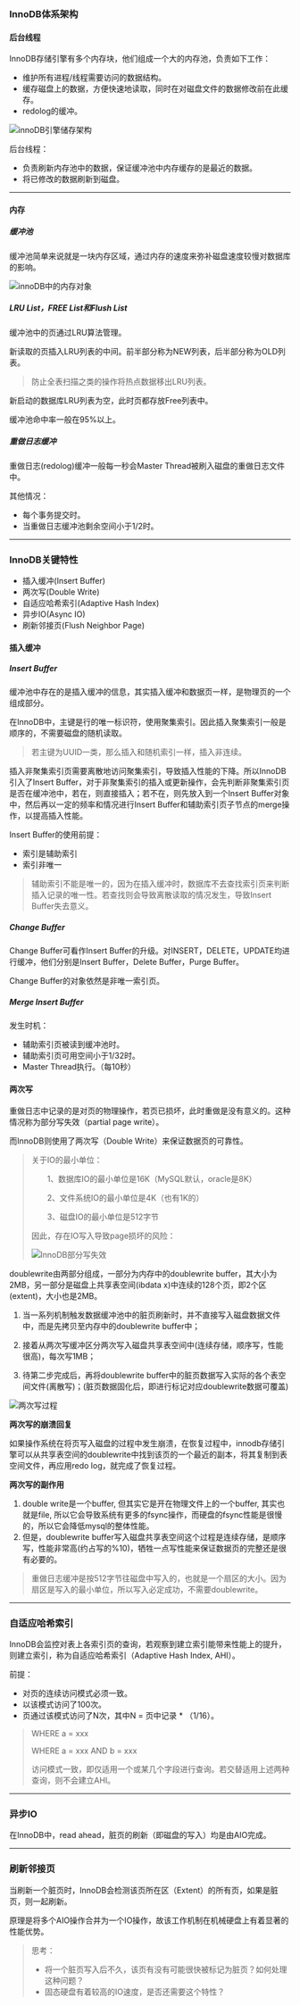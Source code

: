 ### InnoDB体系架构

#### 后台线程

InnoDB存储引擎有多个内存块，他们组成一个大的内存池，负责如下工作：

+ 维护所有进程/线程需要访问的数据结构。
+ 缓存磁盘上的数据，方便快速地读取，同时在对磁盘文件的数据修改前在此缓存。
+ redolog的缓冲。

![innoDB引擎储存架构](https://github.com/codzeroNov/MyNotes/blob/master/MySQL/PICS/innoDB%E5%BC%95%E6%93%8E%E5%82%A8%E5%AD%98%E6%9E%B6%E6%9E%84.png)

后台线程：

+ 负责刷新内存池中的数据，保证缓冲池中内存缓存的是最近的数据。
+ 将已修改的数据刷新到磁盘。

---

#### 内存

##### 缓冲池

缓冲池简单来说就是一块内存区域，通过内存的速度来弥补磁盘速度较慢对数据库的影响。

![innoDB中的内存对象](https://github.com/codzeroNov/MyNotes/blob/master/MySQL/PICS/innoDB%E4%B8%AD%E7%9A%84%E5%86%85%E5%AD%98%E5%AF%B9%E8%B1%A1.png)

##### LRU List，FREE List和Flush List

缓冲池中的页通过LRU算法管理。

新读取的页插入LRU列表的中间。前半部分称为NEW列表，后半部分称为OLD列表。

> 防止全表扫描之类的操作将热点数据移出LRU列表。

新启动的数据库LRU列表为空，此时页都存放Free列表中。

缓冲池命中率一般在95%以上。

##### 重做日志缓冲

重做日志(redolog)缓冲一般每一秒会Master Thread被刷入磁盘的重做日志文件中。

其他情况：

+ 每个事务提交时。
+ 当重做日志缓冲池剩余空间小于1/2时。

---

### InnoDB关键特性

+ 插入缓冲(Insert Buffer)
+ 两次写(Double Write)
+ 自适应哈希索引(Adaptive Hash Index)
+ 异步IO(Async IO)
+ 刷新邻接页(Flush Neighbor Page)

#### 插入缓冲

##### Insert Buffer

缓冲池中存在的是插入缓冲的信息，其实插入缓冲和数据页一样，是物理页的一个组成部分。

在InnoDB中，主键是行的唯一标识符，使用聚集索引。因此插入聚集索引一般是顺序的，不需要磁盘的随机读取。

> 若主键为UUID一类，那么插入和随机索引一样，插入非连续。

插入非聚集索引页需要离散地访问聚集索引，导致插入性能的下降。所以InnoDB引入了Insert Buffer，对于非聚集索引的插入或更新操作，会先判断非聚集索引页是否在缓冲池中，若在，则直接插入；若不在，则先放入到一个Insert Buffer对象中，然后再以一定的频率和情况进行Insert Buffer和辅助索引页子节点的merge操作，以提高插入性能。

Insert Buffer的使用前提：

+ 索引是辅助索引
+ 索引非唯一

> 辅助索引不能是唯一的，因为在插入缓冲时，数据库不去查找索引页来判断插入记录的唯一性。若查找则会导致离散读取的情况发生，导致Insert Buffer失去意义。

##### Change Buffer

Change Buffer可看作Insert Buffer的升级。对INSERT，DELETE，UPDATE均进行缓冲，他们分别是Insert Buffer，Delete Buffer，Purge Buffer。

Change Buffer的对象依然是非唯一索引页。

##### Merge Insert Buffer

发生时机：

+ 辅助索引页被读到缓冲池时。
+ 辅助索引页可用空间小于1/32时。
+ Master Thread执行。（每10秒）

#### 两次写

重做日志中记录的是对页的物理操作，若页已损坏，此时重做是没有意义的。这种情况称为部分写失效（partial page write）。

而InnoDB则使用了两次写（Double Write）来保证数据页的可靠性。

> 关于IO的最小单位：
>
> 　　1、数据库IO的最小单位是16K（MySQL默认，oracle是8K）
>
> 　　2、文件系统IO的最小单位是4K（也有1K的）
>
> 　　3、磁盘IO的最小单位是512字节
>
> 因此，存在IO写入导致page损坏的风险：
>
> ![InnoDB部分写失效](https://github.com/codzeroNov/MyNotes/blob/master/MySQL/PICS/InnoDB%E9%83%A8%E5%88%86%E5%86%99%E5%A4%B1%E6%95%88.png)

doublewrite由两部分组成，一部分为内存中的doublewrite buffer，其大小为2MB，另一部分是磁盘上共享表空间(ibdata x)中连续的128个页，即2个区(extent)，大小也是2MB。

1. 当一系列机制触发数据缓冲池中的脏页刷新时，并不直接写入磁盘数据文件中，而是先拷贝至内存中的doublewrite buffer中；

2. 接着从两次写缓冲区分两次写入磁盘共享表空间中(连续存储，顺序写，性能很高)，每次写1MB；

3. 待第二步完成后，再将doublewrite buffer中的脏页数据写入实际的各个表空间文件(离散写)；(脏页数据固化后，即进行标记对应doublewrite数据可覆盖)

![两次写过程](https://github.com/codzeroNov/MyNotes/blob/master/MySQL/PICS/%E4%B8%A4%E6%AC%A1%E5%86%99%E8%BF%87%E7%A8%8B.png)

**两次写的崩溃回复**

如果操作系统在将页写入磁盘的过程中发生崩溃，在恢复过程中，innodb存储引擎可以从共享表空间的doublewrite中找到该页的一个最近的副本，将其复制到表空间文件，再应用redo log，就完成了恢复过程。

**两次写的副作用**

1. double write是一个buffer, 但其实它是开在物理文件上的一个buffer, 其实也就是file, 所以它会导致系统有更多的fsync操作，而硬盘的fsync性能是很慢的，所以它会降低mysql的整体性能。
2. 但是，doublewrite buffer写入磁盘共享表空间这个过程是连续存储，是顺序写，性能非常高(约占写的%10)，牺牲一点写性能来保证数据页的完整还是很有必要的。

> 重做日志缓冲是按512字节往磁盘中写入的，也就是一个扇区的大小。因为扇区是写入的最小单位，所以写入必定成功，不需要doublewrite。

---

### 自适应哈希索引

InnoDB会监控对表上各索引页的查询，若观察到建立索引能带来性能上的提升，则建立索引，称为自适应哈希索引（Adaptive Hash Index, AHI）。

前提：

+ 对页的连续访问模式必须一致。
+ 以该模式访问了100次。
+ 页通过该模式访问了N次，其中N = 页中记录 * （1/16）。

> WHERE a = xxx
>
> WHERE a = xxx AND b = xxx
>
> 访问模式一致，即仅适用一个或某几个字段进行查询。若交替适用上述两种查询，则不会建立AHI。

---

### 异步IO

在InnoDB中，read ahead，脏页的刷新（即磁盘的写入）均是由AIO完成。

---

### 刷新邻接页

当刷新一个脏页时，InnoDB会检测该页所在区（Extent）的所有页，如果是脏页，则一起刷新。

原理是将多个AIO操作合并为一个IO操作，故该工作机制在机械硬盘上有着显著的性能优势。

> 思考：
>
> + 将一个脏页写入后不久，该页有没有可能很快被标记为脏页？如何处理这种问题？
> + 固态硬盘有着较高的IO速度，是否还需要这个特性？

